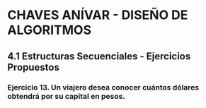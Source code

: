 # CHAVES ANÍVAR - DISEÑO DE ALGORITMOS
## 4.1 Estructuras Secuenciales - Ejercicios Propuestos
### Ejercicio 13. Un viajero desea conocer cuántos dólares obtendrá por su capital en pesos.
